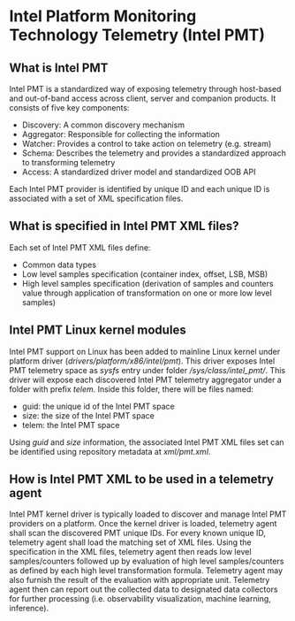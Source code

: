 # Intel Platform Monitoring Technology Telemetry (Intel PMT)

## What is Intel PMT

Intel PMT is a standardized way of exposing telemetry through host-based and out-of-band access across client, server and companion products.
It consists of five key components:
* Discovery: A common discovery mechanism
* Aggregator: Responsible for collecting the information
* Watcher: Provides a control to take action on telemetry (e.g. stream)
* Schema: Describes the telemetry and provides a standardized approach to transforming telemetry
* Access: A standardized driver model and standardized OOB API

Each Intel PMT provider is identified by unique ID and each unique ID is associated with a set of XML specification files.

## What is specified in Intel PMT XML files?

Each set of Intel PMT XML files define:
* Common data types
* Low level samples specification (container index, offset, LSB, MSB)
* High level samples specification (derivation of samples and counters value through application of transformation on one or more low level samples)

## Intel PMT Linux kernel modules

Intel PMT support on Linux has been added to mainline Linux kernel under platform driver (_drivers/platform/x86/intel/pmt_). This driver exposes Intel PMT telemetry space as _sysfs_ entry under folder _/sys/class/intel_pmt/_. This driver will expose each discovered Intel PMT telemetry aggregator under a folder with prefix _telem_. Inside this folder, there will be files named:
- guid: the unique id of the Intel PMT space
- size: the size of the Intel PMT space
- telem: the Intel PMT space

Using _guid_ and _size_ information, the associated Intel PMT XML files set can be identified using repository metadata at _xml/pmt.xml_.

## How is Intel PMT XML to be used in a telemetry agent

Intel PMT kernel driver is typically loaded to discover and manage Intel PMT providers on a platform. Once the kernel driver is loaded, telemetry agent shall scan the discovered PMT unique IDs. For every known unique ID, telemetry agent shall load the matching set of XML files. Using the specification in the XML files, telemetry agent then reads low level samples/counters followed up by evaluation of high level samples/counters as defined by each high level transformation formula. Telemetry agent may also furnish the result of the evaluation with appropriate unit. Telemetry agent then can report out the collected data to designated data collectors for further processing (i.e. observability visualization, machine learning, inference).